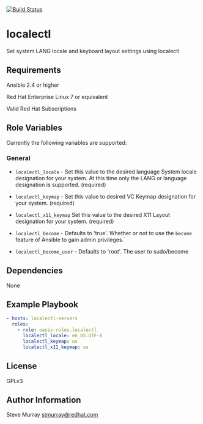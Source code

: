 [![Build Status](https://travis-ci.org/oasis-roles/localectl.svg?branch=master)](https://travis-ci.org/oasis-roles/localectl)

localectl
===========

Set system LANG locale and keyboard layout settings using localectl

Requirements
------------

Ansible 2.4 or higher

Red Hat Enterprise Linux 7 or equivalent

Valid Red Hat Subscriptions

Role Variables
--------------

Currently the following variables are supported:

### General

* `localectl_locale` - Set this value to the desired language System locale designation for your system.
At this time only the LANG or language designation is supported. (required)                

* `localectl_keymap` - Set this value to desired VC Keymap designation for your system. (required)

* `localectl_x11_keymap` Set this value to the desired X11 Layout designation for your system. (required)

* `localectl_become` - Defaults to 'true'.  Whether or not to use the `become` feature of Ansible to gain admin privileges.`

* `localectl_become_user` - Defaults to 'root'.  The user to sudo/become


Dependencies
------------

None

Example Playbook
----------------

```yaml
- hosts: localectl-servers
  roles:
    - role: oasis-roles.localectl
      localectl_locale: en_US.UTF-8
      localectl_keymap: us
      localectl_x11_keymap: us
```

License
-------

GPLv3

Author Information
------------------

Steve Murray <stmurray@redhat.com>
